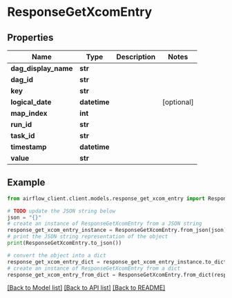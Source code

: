 # ResponseGetXcomEntry


## Properties

Name | Type | Description | Notes
------------ | ------------- | ------------- | -------------
**dag_display_name** | **str** |  | 
**dag_id** | **str** |  | 
**key** | **str** |  | 
**logical_date** | **datetime** |  | [optional] 
**map_index** | **int** |  | 
**run_id** | **str** |  | 
**task_id** | **str** |  | 
**timestamp** | **datetime** |  | 
**value** | **str** |  | 

## Example

```python
from airflow_client.client.models.response_get_xcom_entry import ResponseGetXcomEntry

# TODO update the JSON string below
json = "{}"
# create an instance of ResponseGetXcomEntry from a JSON string
response_get_xcom_entry_instance = ResponseGetXcomEntry.from_json(json)
# print the JSON string representation of the object
print(ResponseGetXcomEntry.to_json())

# convert the object into a dict
response_get_xcom_entry_dict = response_get_xcom_entry_instance.to_dict()
# create an instance of ResponseGetXcomEntry from a dict
response_get_xcom_entry_from_dict = ResponseGetXcomEntry.from_dict(response_get_xcom_entry_dict)
```
[[Back to Model list]](../README.md#documentation-for-models) [[Back to API list]](../README.md#documentation-for-api-endpoints) [[Back to README]](../README.md)


